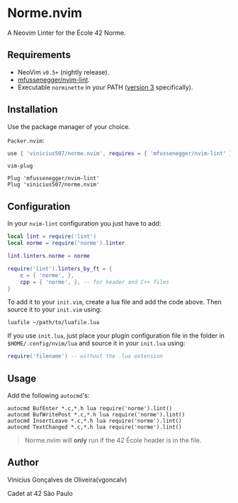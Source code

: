 # Norme.nvim

A Neovim Linter for the École 42 Norme.

Requirements
---

- NeoVim `v0.5+` (nightly release).
- [mfussenegger/nvim-lint](https://github.com/mfussenegger/nvim-lint).
- Executable `norminette` in your PATH ([version 3](https://github.com/42School/norminette) specifically).

Installation
---

Use the package manager of your choice.

`Packer.nvim`:

```lua
use { 'vinicius507/norme.nvim', requires = { 'mfussenegger/nvim-lint' } }
```

`vim-plug`

```vim
Plug 'mfussenegger/nvim-lint'
Plug 'vinicius507/norme.nvim'
```

Configuration
---

In your `nvim-lint` configuration you just have to add:

```lua
local lint = require('lint')
local norme = require('norme').linter

lint.linters.norme = norme

require('lint').linters_by_ft = {
	c = { 'norme', },
	cpp = { 'norme', }, -- for header and C++ files
}
```

To add it to your `init.vim`, create a lua file and add the code above. Then source it to your `init.vim` using:

```vim
luafile ~/path/to/luafile.lua
```

If you use `init.lua`, just place your plugin configuration file in the folder in `$HOME/.config/nvim/lua` and source it in your `init.lua` using:
```lua
require('filename') -- without the .lua extension
```

Usage
---

Add the following `autocmd`'s:

```vim
autocmd BufEnter *.c,*.h lua require('norme').lint()
autocmd BufWritePost *.c,*.h lua require('norme').lint()
autocmd InsertLeave *.c,*.h lua require('norme').lint()
autocmd TextChanged *.c,*.h lua require('norme').lint()
```

> Norme.nvim will **only** run if the 42 École header is in the file.

Author
---

Vinícius Gonçalves de Oliveira(vgoncalv)

Cadet at 42 São Paulo
